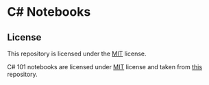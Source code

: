 # C# Notebooks

## License
This repository is licensed under the [MIT](LICENSE) license.

C# 101 notebooks are licensed under [MIT](csharp-101/en/LICENSE) license and taken from [this](https://github.com/dotnet/csharp-notebooks) repository.
